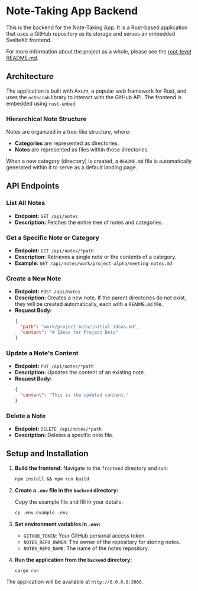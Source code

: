 # Note-Taking App Backend

This is the backend for the Note-Taking App. It is a Rust-based application that uses a GitHub repository as its storage and serves an embedded SvelteKit frontend.

For more information about the project as a whole, please see the [root-level README.md](../README.md).

## Architecture

The application is built with Axum, a popular web framework for Rust, and uses the `octocrab` library to interact with the GitHub API. The frontend is embedded using `rust-embed`.

### Hierarchical Note Structure

Notes are organized in a tree-like structure, where:

- **Categories** are represented as directories.
- **Notes** are represented as files within those directories.

When a new category (directory) is created, a `README.md` file is automatically generated within it to serve as a default landing page.

## API Endpoints

### List All Notes


- **Endpoint:** `GET /api/notes`
- **Description:** Fetches the entire tree of notes and categories.

### Get a Specific Note or Category

- **Endpoint:** `GET /api/notes/*path`
- **Description:** Retrieves a single note or the contents of a category.
- **Example:** `GET /api/notes/work/project-alpha/meeting-notes.md`

### Create a New Note

- **Endpoint:** `POST /api/notes`
- **Description:** Creates a new note. If the parent directories do not exist, they will be created automatically, each with a `README.md` file.
- **Request Body:**
  ```json
  {
    "path": "work/project-beta/initial-ideas.md",
    "content": "# Ideas for Project Beta"
  }
  ```

### Update a Note's Content

- **Endpoint:** `PUT /api/notes/*path`
- **Description:** Updates the content of an existing note.
- **Request Body:**
  ```json
  {
    "content": "This is the updated content."
  }
  ```

### Delete a Note

- **Endpoint:** `DELETE /api/notes/*path`
- **Description:** Deletes a specific note file.

## Setup and Installation

1. **Build the frontend:**
   Navigate to the `frontend` directory and run:
   ```bash
   npm install && npm run build
   ```

2. **Create a `.env` file in the `backend` directory:**

   Copy the example file and fill in your details:
   ```bash
   cp .env.example .env
   ```

3. **Set environment variables in `.env`:**

   - `GITHUB_TOKEN`: Your GitHub personal access token.
   - `NOTES_REPO_OWNER`: The owner of the repository for storing notes.
   - `NOTES_REPO_NAME`: The name of the notes repository.

4. **Run the application from the `backend` directory:**
   ```bash
   cargo run
   ```

The application will be available at `http://0.0.0.0:3000`.
